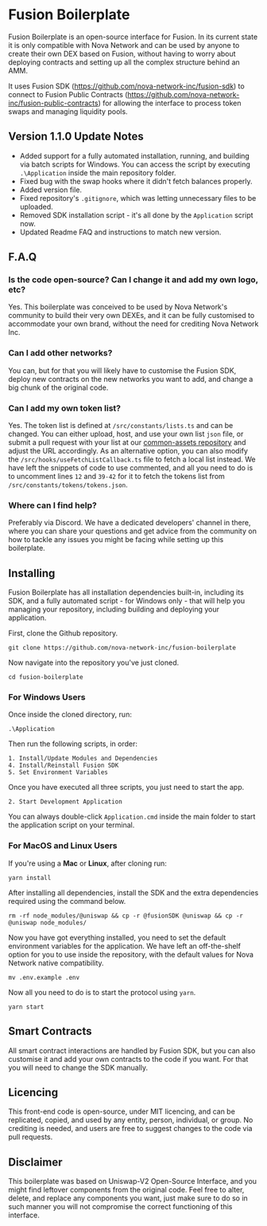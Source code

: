 # Fusion Boilerplate

Fusion Boilerplate is an open-source interface for Fusion. In its current state
it is only compatible with Nova Network and can be used by anyone to create their
own DEX based on Fusion, without having to worry about deploying contracts and
setting up all the complex structure behind an AMM.

It uses Fusion SDK (https://github.com/nova-network-inc/fusion-sdk) to connect to
Fusion Public Contracts (https://github.com/nova-network-inc/fusion-public-contracts)
for allowing the interface to process token swaps and managing liquidity pools.

## Version 1.1.0 Update Notes
- Added support for a fully automated installation, running, and building via batch
scripts for Windows. You can access the script by executing `.\Application` inside
the main repository folder.
- Fixed bug with the swap hooks where it didn't fetch balances properly.
- Added version file.
- Fixed repository's `.gitignore`, which was letting unnecessary files to be uploaded.
- Removed SDK installation script - it's all done by the `Application` script now.
- Updated Readme FAQ and instructions to match new version.

## F.A.Q

### Is the code open-source? Can I change it and add my own logo, etc?
Yes. This boilerplate was conceived to be used by Nova Network's community to build
their very own DEXEs, and it can be fully customised to accommodate your own brand,
without the need for crediting Nova Network Inc.

### Can I add other networks?
You can, but for that you will likely have to customise the Fusion SDK, deploy
new contracts on the new networks you want to add, and change a big chunk of the
original code.

### Can I add my own token list?
Yes. The token list is defined at `/src/constants/lists.ts` and can be changed.
You can either upload, host, and use your own list `json` file, or submit a pull
request with your list at our [common-assets repository](https://github.com/nova-network-inc/common-assets/tree/main/token-lists)
and adjust the URL accordingly. As an alternative option, you can also modify
the `/src/hooks/useFetchListCallback.ts` file to fetch a local list instead. We have
left the snippets of code to use commented, and all you need to do is to uncomment
lines `12` and `39-42` for it to fetch the tokens list from `/src/constants/tokens/tokens.json`.

### Where can I find help?
Preferably via Discord. We have a dedicated developers' channel in there, where you
can share your questions and get advice from the community on how to tackle any
issues you might be facing while setting up this boilerplate.

## Installing
Fusion Boilerplate has all installation dependencies built-in, including its SDK,
and a fully automated script - for Windows only - that will help you managing
your repository, including building and deploying your application.

First, clone the Github repository.

```shell
git clone https://github.com/nova-network-inc/fusion-boilerplate
```

Now navigate into the repository you've just cloned.

```shell
cd fusion-boilerplate
```

### For Windows Users

Once inside the cloned directory, run:

```shell
.\Application
```

Then run the following scripts, in order:

```shell
1. Install/Update Modules and Dependencies
4. Install/Reinstall Fusion SDK
5. Set Environment Variables
```

Once you have executed all three scripts, you just need to start the app.

```shell
2. Start Development Application
```

You can always double-click `Application.cmd` inside the main folder to start
the application script on your terminal.

### For MacOS and Linux Users

If you're using a **Mac** or **Linux**, after cloning run:

```shell
yarn install
```

After installing all dependencies, install the SDK and the extra dependencies
required using the command below.

```shell
rm -rf node_modules/@uniswap && cp -r @fusionSDK @uniswap && cp -r @uniswap node_modules/
```

Now you have got everything installed, you need to set the default environment variables
for the application. We have left an off-the-shelf option for you to use inside the
repository, with the default values for Nova Network native compatibility.

```shell
mv .env.example .env
```

Now all you need to do is to start the protocol using `yarn`.

```shell
yarn start
```

## Smart Contracts
All smart contract interactions are handled by Fusion SDK, but you can also customise
it and add your own contracts to the code if you want. For that you will need to
change the SDK manually.

## Licencing
This front-end code is open-source, under MIT licencing, and can be replicated, copied, and used by
any entity, person, individual, or group. No crediting is needed, and users are free
to suggest changes to the code via pull requests.

## Disclaimer
This boilerplate was based on Uniswap-V2 Open-Source Interface, and you might find
leftover components from the original code. Feel free to alter, delete, and replace
any components you want, just make sure to do so in such manner you will not compromise
the correct functioning of this interface.
